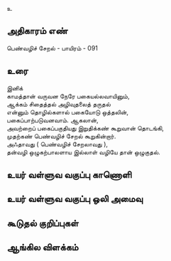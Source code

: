 உ


## அதிகாரம் எண்

பெண்வழிச் சேறல் - பாயிரம் - 091	
## உரை

இனிக்  
காமத்தான் வருவன நேரே பகையல்லவாயினும்,  
ஆக்கம் சிதைத்தல் அழிவுதலைத் தருதல்  
என்னும் தொழில்களால் பகையோடு ஒத்தலின்,  
பகைப்பாற்படுவனவாம்.
ஆகலான்,  
அவற்றைப் பகைப்பகுதியது இறுதிக்கண் கூறுவான் தொடங்கி,  
முதற்கண் பெண்வழிச் சேறல் கூறுகின்றார்.  
அஃதாவது ( பெண்வழிச் சேறலாவது ),  
தன்வழி ஒழுகற்பாலளாய இல்லாள் வழியே தான் ஒழுகுதல்.


## உயர் வள்ளுவ வகுப்பு காணொளி


## உயர் வள்ளுவ வகுப்பு ஒலி அமைவு 


## கூடுதல் குறிப்புகள்


## ஆங்கில விளக்கம்

